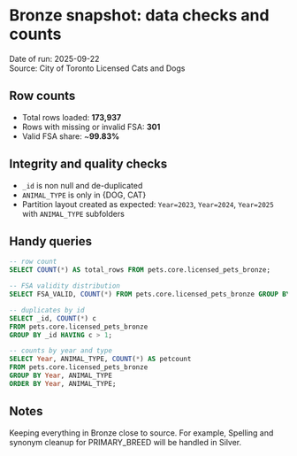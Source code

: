 # Bronze snapshot: data checks and counts

Date of run: 2025-09-22  
Source: City of Toronto Licensed Cats and Dogs

## Row counts
- Total rows loaded: **173,937**
- Rows with missing or invalid FSA: **301**  
- Valid FSA share: ~**99.83%**

## Integrity and quality checks
- `_id` is non null and de-duplicated
- `ANIMAL_TYPE` is only in {DOG, CAT}
- Partition layout created as expected: `Year=2023`, `Year=2024`, `Year=2025` with `ANIMAL_TYPE` subfolders

## Handy queries
```sql
-- row count
SELECT COUNT(*) AS total_rows FROM pets.core.licensed_pets_bronze;

-- FSA validity distribution
SELECT FSA_VALID, COUNT(*) FROM pets.core.licensed_pets_bronze GROUP BY FSA_VALID;

-- duplicates by id
SELECT _id, COUNT(*) c
FROM pets.core.licensed_pets_bronze
GROUP BY _id HAVING c > 1;

-- counts by year and type
SELECT Year, ANIMAL_TYPE, COUNT(*) AS petcount
FROM pets.core.licensed_pets_bronze
GROUP BY Year, ANIMAL_TYPE
ORDER BY Year, ANIMAL_TYPE;
```

## Notes
Keeping everything in Bronze close to source. For example, Spelling and synonym cleanup for PRIMARY_BREED will be handled in Silver.